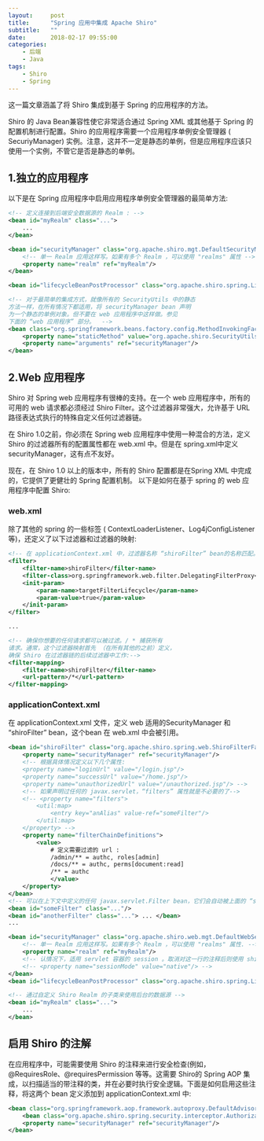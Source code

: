 ```yaml
---
layout:     post
title:      "Spring 应用中集成 Apache Shiro"
subtitle:   ""
date:       2018-02-17 09:55:00
categories: 
    - 后端
    - Java
tags:
    - Shiro
    - Spring
---
```

这一篇文章涵盖了将 Shiro 集成到基于 Spring 的应用程序的方法。

Shiro 的 Java Bean兼容性使它非常适合通过 Spring XML 或其他基于 Spring 的配置机制进行配置。Shiro 的应用程序需要一个应用程序单例安全管理器 ( SecuriyManager) 实例。注意，这并不一定是静态的单例，但是应用程序应该只使用一个实例，不管它是否是静态的单例。
<!-- more -->

## 1.独立的应用程序
以下是在 Spring 应用程序中启用应用程序单例安全管理器的最简单方法:

```xml
<!-- 定义连接到后端安全数据源的 Realm : -->
<bean id="myRealm" class="...">
    ...
</bean>

<bean id="securityManager" class="org.apache.shiro.mgt.DefaultSecurityManager">
    <!-- 单一 Realm 应用这样写。如果有多个 Realm ，可以使用 "realms" 属性 -->
    <property name="realm" ref="myRealm"/>
</bean>

<bean id="lifecycleBeanPostProcessor" class="org.apache.shiro.spring.LifecycleBeanPostProcessor"/>

<!-- 对于最简单的集成方式，就像所有的 SecurityUtils 中的静态
方法一样，在所有情况下都适用，将 securityManager bean 声明
为一个静态的单例对象。但不要在 web 应用程序中这样做。参见
下面的 “web 应用程序” 部分。  -->
<bean class="org.springframework.beans.factory.config.MethodInvokingFactoryBean">
    <property name="staticMethod" value="org.apache.shiro.SecurityUtils.setSecurityManager"/>
    <property name="arguments" ref="securityManager"/>
</bean>
```

## 2.Web 应用程序
Shiro 对 Spring web 应用程序有很棒的支持。在一个 web 应用程序中，所有的可用的 web 请求都必须经过 Shiro Filter。这个过滤器非常强大，允许基于 URL 路径表达式执行的特殊自定义任何过滤器链。

在 Shiro 1.0之前，你必须在 Spring web 应用程序中使用一种混合的方法，定义 Shiro 的过滤器所有的配置属性都在 web.xml 中。但是在 spring.xml中定义 securityManager，这有点不友好。

现在，在 Shiro 1.0 以上的版本中，所有的 Shiro 配置都是在Spring XML 中完成的，它提供了更健壮的 Spring 配置机制。
以下是如何在基于 spring 的 web 应用程序中配置 Shiro:
### web.xml
除了其他的 spring 的一些标签 ( ContextLoaderListener、Log4jConfigListener 等)，还定义了以下过滤器和过滤器的映射:
```xml
<!-- 在 applicationContext.xml 中，过滤器名称 “shiroFilter” bean的名称匹配。-->
<filter>
    <filter-name>shiroFilter</filter-name>
    <filter-class>org.springframework.web.filter.DelegatingFilterProxy</filter-class>
    <init-param>
        <param-name>targetFilterLifecycle</param-name>
        <param-value>true</param-value>
    </init-param>
</filter>

...

<!-- 确保你想要的任何请求都可以被过滤。/ * 捕获所有
请求。通常，这个过滤器映射首先 （在所有其他的之前）定义，
确保 Shiro 在过滤器链的后续过滤器中工作:-->
<filter-mapping>
    <filter-name>shiroFilter</filter-name>
    <url-pattern>/*</url-pattern>
</filter-mapping>
```
### applicationContext.xml
在 applicationContext.xml 文件，定义 web 适用的SecurityManager 和 “shiroFilter” bean，这个bean 在 web.xml 中会被引用。

```xml
<bean id="shiroFilter" class="org.apache.shiro.spring.web.ShiroFilterFactoryBean">
    <property name="securityManager" ref="securityManager"/>
    <!-- 根据具体情况定义以下几个属性:
    <property name="loginUrl" value="/login.jsp"/>
    <property name="successUrl" value="/home.jsp"/>
    <property name="unauthorizedUrl" value="/unauthorized.jsp"/> -->
    <!-- 如果声明过任何的 javax.servlet，“filters” 属性就是不必要的了-->
    <!-- <property name="filters">
        <util:map>
            <entry key="anAlias" value-ref="someFilter"/>
        </util:map>
    </property> -->
    <property name="filterChainDefinitions">
        <value>
            # 定义需要过滤的 url :
            /admin/** = authc, roles[admin]
            /docs/** = authc, perms[document:read]
            /** = authc
            </value>
    </property>
</bean>
<!-- 可以在上下文中定义的任何 javax.servlet.Filter bean，它们会自动被上面的 “shiroFilter” bean 所捕获，并为“filterChainDefinitions” 属性所用。如果需要的话，可以手动添加/显式添加到 shiroFilter 的 “filters” Map 上。-->
<bean id="someFilter" class="..."/>
<bean id="anotherFilter" class="..."> ... </bean>
...

<bean id="securityManager" class="org.apache.shiro.web.mgt.DefaultWebSecurityManager">
    <!-- 单一 Realm 应用这样写。如果有多个 Realm ，可以使用 "realms" 属性. -->
    <property name="realm" ref="myRealm"/>
    <!-- 认情况下，适用 servlet 容器的 session 。取消对这一行的注释后则使用 shiro的原生 session  -->
    <!-- <property name="sessionMode" value="native"/> -->
</bean>
<bean id="lifecycleBeanPostProcessor" class="org.apache.shiro.spring.LifecycleBeanPostProcessor"/>

<!-- 通过自定义 Shiro Realm 的子类来使用后台的数据源 -->
<bean id="myRealm" class="...">
    ...
</bean>
```
## 启用 Shiro 的注解
在应用程序中，可能需要使用 Shiro 的注释来进行安全检查(例如，@RequiresRole、@requiresPermission 等等。这需要 Shiro的 Spring AOP 集成，以扫描适当的带注释的类，并在必要时执行安全逻辑。下面是如何启用这些注释，将这两个 bean 定义添加到 applicationContext.xml 中:
```xml
<bean class="org.springframework.aop.framework.autoproxy.DefaultAdvisorAutoProxyCreator" depends-on="lifecycleBeanPostProcessor"/>
    <bean class="org.apache.shiro.spring.security.interceptor.AuthorizationAttributeSourceAdvisor">
    <property name="securityManager" ref="securityManager"/>
</bean>
```
